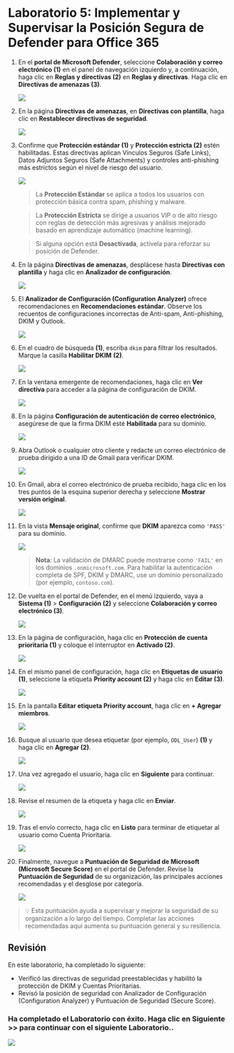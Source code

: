 # Laboratorio 5: Implementar y Supervisar la Posición Segura de Defender para Office 365

1. En el **portal de Microsoft Defender**, seleccione **Colaboración y correo electrónico (1)** en el panel de navegación izquierdo y, a continuación, haga clic en **Reglas y directivas (2)** en **Reglas y directivas**. Haga clic en **Directivas de amenazas (3)**.

   ![](../media/rd_day1_ex3_t1_1.png)

3. En la página **Directivas de amenazas**, en **Directivas con plantilla**, haga clic en **Restablecer directivas de seguridad**.
  
   ![](../media/rd_day1_ex3_t1_cor1.png)

1. Confirme que **Protección estándar (1)** y **Protección estricta (2)** estén habilitadas. Estas directivas aplican Vínculos Seguros (Safe Links), Datos Adjuntos Seguros (Safe Attachments) y controles anti-phishing más estrictos según el nivel de riesgo del usuario. 

   ![](../media/cord1e1_3.png)

   > La **Protección Estándar** se aplica a todos los usuarios con protección básica contra spam, phishing y malware.

   > La **Protección Estricta** se dirige a usuarios VIP o de alto riesgo con reglas de detección más agresivas y análisis mejorado basado en aprendizaje automático (machine learning).

   > Si alguna opción está **Desactivada**, actívela para reforzar su posición de Defender.

1. En la página **Directivas de amenazas**, desplácese hasta **Directivas con plantilla** y haga clic en **Analizador de configuración**.
  
   ![](../media/rd_day1_ex3_t1_2.png)

1. El **Analizador de Configuración (Configuration Analyzer)** ofrece recomendaciones en **Recomendaciones estándar**. Observe los recuentos de configuraciones incorrectas de Anti-spam, Anti-phishing, DKIM y Outlook.
  
   ![](../media/rd_day1_ex3_t1_3.png)

1. En el cuadro de búsqueda **(1)**, escriba `dkim` para filtrar los resultados. Marque la casilla **Habilitar DKIM** **(2)**.
  
   ![](../media/rd_day1_ex3_t1_4.png)

1. En la ventana emergente de recomendaciones, haga clic en **Ver directiva** para acceder a la página de configuración de DKIM.
  
   ![](../media/rd_day1_ex3_t1_5.png)

1. En la página **Configuración de autenticación de correo electrónico**, asegúrese de que la firma DKIM esté **Habilitada** para su dominio. 
  
   ![](../media/rd_day1_ex3_t1_6.png)

1. Abra Outlook o cualquier otro cliente y redacte un correo electrónico de prueba dirigido a una ID de Gmail para verificar DKIM.
  
   ![](../media/rd_day1_ex3_t1_7.png)

1. En Gmail, abra el correo electrónico de prueba recibido, haga clic en los tres puntos de la esquina superior derecha y seleccione **Mostrar versión original**.
  
   ![](../media/rd_day1_ex3_t1_8.png)

1. En la vista **Mensaje original**, confirme que **DKIM** aparezca como `'PASS'` para su dominio.
  
    ![](../media/rd_day1_ex3_t1_9.png)

    > **Nota**: La validación de DMARC puede mostrarse como `'FAIL'` en los dominios `.onmicrosoft.com`. Para habilitar la autenticación completa de SPF, DKIM y DMARC, use un dominio personalizado (por ejemplo, `contoso.com`).

1. De vuelta en el portal de Defender, en el menú izquierdo, vaya a **Sistema (1)** > **Configuración (2)** y seleccione **Colaboración y correo electrónico (3)**.
  
    ![](../media/rd_day1_ex3_t1_10.png)

1. En la página de configuración, haga clic en **Protección de cuenta prioritaria (1)** y coloque el interruptor en **Activado (2)**.
  
    ![](../media/rd_day1_ex3_t1_11.png)

1. En el mismo panel de configuración, haga clic en **Etiquetas de usuario (1)**, seleccione la etiqueta **Priority account (2)** y haga clic en **Editar (3)**.
  
    ![](../media/rd_day1_ex3_t1_12.png)

1. En la pantalla **Editar etiqueta Priority account**, haga clic en **+ Agregar miembros**.
  
    ![](../media/rd_day1_ex3_t1_13.png)

1. Busque al usuario que desea etiquetar (por ejemplo, `ODL_User`) **(1)** y haga clic en **Agregar (2)**.
  
    ![](../media/rd_day1_ex3_t1_14.png)

1. Una vez agregado el usuario, haga clic en **Siguiente** para continuar.
  
    ![](../media/rd_day1_ex3_t1_15.png)

1. Revise el resumen de la etiqueta y haga clic en **Enviar**.
  
    ![](../media/rd_day1_ex3_t1_16.png)

1. Tras el envío correcto, haga clic en **Listo** para terminar de etiquetar al usuario como Cuenta Prioritaria.
  
    ![](../media/rd_day1_ex3_t1_17.png)

1. Finalmente, navegue a **Puntuación de Seguridad de Microsoft (Microsoft Secure Score)** en el portal de Defender. Revise la **Puntuación de Seguridad** de su organización, las principales acciones recomendadas y el desglose por categoría.
  
    ![](../media/rd_day1_ex3_t1_18.png)

> 💡 Esta puntuación ayuda a supervisar y mejorar la seguridad de su organización a lo largo del tiempo. Completar las acciones recomendadas aquí aumenta su puntuación general y su resiliencia.

## Revisión

En este laboratorio, ha completado lo siguiente:

- Verificó las directivas de seguridad preestablecidas y habilitó la protección de DKIM y Cuentas Prioritarias.
- Revisó la posición de seguridad con Analizador de Configuración (Configuration Analyzer) y Puntuación de Seguridad (Secure Score).

### Ha completado el Laboratorio con éxito. Haga clic en **Siguiente >>** para continuar con el siguiente Laboratorio..

![](../media/rd_gs_1_9.png)